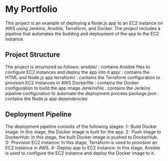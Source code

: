 # My Portfolio
This project is an example of deploying a Node.js app to an EC2 instance on AWS using Jenkins, Ansible, Terraform, and Docker. The project includes a pipeline that automates the building and deployment of the app to the EC2 instance.

## Project Structure
The project is structured as follows:
  ansible/ : contains Ansible files to configure EC2 instances and deploy the app into it
  app/ : contains the HTML and Node.js app
  terraform/ : contains the Terraform configuration to provision EC2 instances in AWS
  Dockerfile : contains the Docker configuration to build the app image
  Jenkinsfile : contains the Jenkins pipeline configuration to automate the deployment process
  package.json : contains the Node.js app dependencies

## Deployment Pipeline
The deployment pipeline consists of the following stages:
  1- Build Docker image: In this stage, the Docker image is built for the app.
  2- Push image to DockerHub: In this stage, the built Docker image is pushed to DockerHub.
  3- Provision EC2 instance: In this stage, Terraform is used to provision an EC2 instance in AWS.
  4- Deploy app to EC2 instance: In this stage, Ansible is used to configure the EC2 instance and deploy the Docker image to it.
